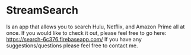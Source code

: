 # StreamSearch

 Is an app that allows you to search Hulu, Netflix, and Amazon Prime all at once. If you would like to check it out, please feel free to go here: https://search-6c376.firebaseapp.com/
 If you have any suggestions/questions please feel free to contact me.
